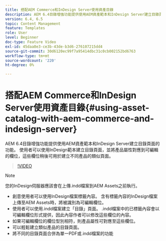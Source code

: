 ```yaml
---
title: 搭配AEM Commerce和InDesign Server使用資產目錄
description: AEM 6.4目錄增強功能提供使用AEM資產範本和InDesign Server建立目錄頁面的功能。  使用者可以使用InDesign範本建立目錄頁面，並將產品屬性對應到可編輯的欄位，這些欄位稍後可用於建立不同產品的類似頁面。
version: 6.4, 6.5
topic: Content Management
feature: Templates
role: User
level: Beginner
doc-type: Feature Video
exl-id: 45daa8e3-ce3b-43de-b3d6-276107215dd4
source-git-commit: 30d6120ec99f7a95414dbc31c0cb002152bd6763
workflow-type: tm+mt
source-wordcount: '220'
ht-degree: 0%

---
```


# 搭配AEM Commerce和InDesign Server使用資產目錄{#using-asset-catalog-with-aem-commerce-and-indesign-server}

AEM 6.4目錄增強功能提供使用AEM資產範本和InDesign Server建立目錄頁面的功能。  使用者可以使用InDesign範本建立目錄頁面，並將產品屬性對應到可編輯的欄位，這些欄位稍後可用於建立不同產品的類似頁面。

>[!VIDEO](https://video.tv.adobe.com/v/22540?quality=12&learn=on)

>[!NOTE]
>
>您的InDesign伺服器應該會在上傳\.indd檔案到AEM Assets之前執行。

* 創意使用者可以使用InDesign檔案標籤內容。 含有標籤內容的InDesign檔案上傳至AEM Assets時，將被識別為可編輯欄位。
* 使用者可以使用\.indd檔案建立「目錄」頁面。 \.indd檔案中的已標籤內容會以可編輯欄位形式提供，因此內容作者可以修改這些欄位的內容。
* 如果可編輯欄位的欄位型別相符，則產品屬性可對應至這些欄位。
* 可以輕鬆建立類似產品的目錄頁面。
* 將不同的目錄頁面合併為單一PDF或\.indd檔案的功能
